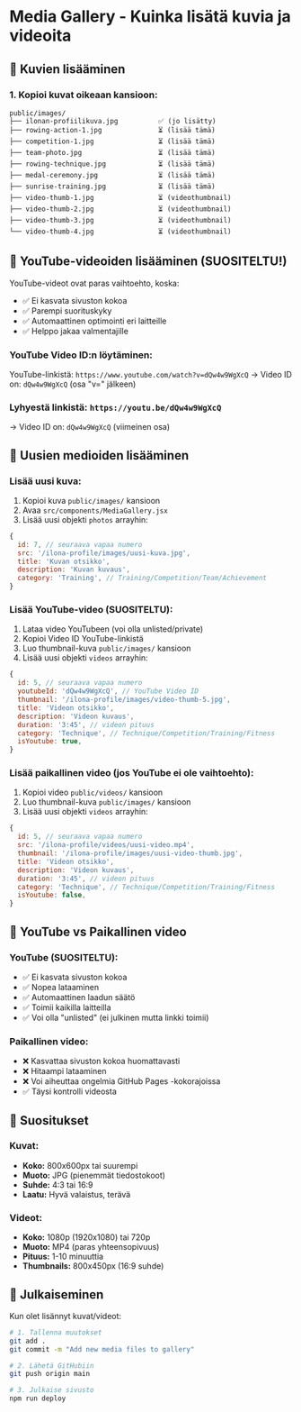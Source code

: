 # Media Gallery - Kuinka lisätä kuvia ja videoita

## 📸 Kuvien lisääminen

### 1. Kopioi kuvat oikeaan kansioon:

```
public/images/
├── ilonan-profiilikuva.jpg          ✅ (jo lisätty)
├── rowing-action-1.jpg              ⏳ (lisää tämä)
├── competition-1.jpg                ⏳ (lisää tämä)
├── team-photo.jpg                   ⏳ (lisää tämä)
├── rowing-technique.jpg             ⏳ (lisää tämä)
├── medal-ceremony.jpg               ⏳ (lisää tämä)
├── sunrise-training.jpg             ⏳ (lisää tämä)
├── video-thumb-1.jpg                ⏳ (videothumbnail)
├── video-thumb-2.jpg                ⏳ (videothumbnail)
├── video-thumb-3.jpg                ⏳ (videothumbnail)
└── video-thumb-4.jpg                ⏳ (videothumbnail)
```

## 🎥 YouTube-videoiden lisääminen (SUOSITELTU!)

YouTube-videot ovat paras vaihtoehto, koska:
- ✅ Ei kasvata sivuston kokoa
- ✅ Parempi suorituskyky
- ✅ Automaattinen optimointi eri laitteille
- ✅ Helppo jakaa valmentajille

### YouTube Video ID:n löytäminen:

YouTube-linkistä: `https://www.youtube.com/watch?v=dQw4w9WgXcQ`
→ Video ID on: `dQw4w9WgXcQ` (osa "v=" jälkeen)

### Lyhyestä linkistä: `https://youtu.be/dQw4w9WgXcQ`
→ Video ID on: `dQw4w9WgXcQ` (viimeinen osa)

## 🔧 Uusien medioiden lisääminen

### Lisää uusi kuva:

1. Kopioi kuva `public/images/` kansioon
2. Avaa `src/components/MediaGallery.jsx`
3. Lisää uusi objekti `photos` arrayhin:

```javascript
{
  id: 7, // seuraava vapaa numero
  src: '/ilona-profile/images/uusi-kuva.jpg',
  title: 'Kuvan otsikko',
  description: 'Kuvan kuvaus',
  category: 'Training', // Training/Competition/Team/Achievement
}
```

### Lisää YouTube-video (SUOSITELTU):

1. Lataa video YouTubeen (voi olla unlisted/private)
2. Kopioi Video ID YouTube-linkistä
3. Luo thumbnail-kuva `public/images/` kansioon
4. Lisää uusi objekti `videos` arrayhin:

```javascript
{
  id: 5, // seuraava vapaa numero
  youtubeId: 'dQw4w9WgXcQ', // YouTube Video ID
  thumbnail: '/ilona-profile/images/video-thumb-5.jpg',
  title: 'Videon otsikko',
  description: 'Videon kuvaus',
  duration: '3:45', // videon pituus
  category: 'Technique', // Technique/Competition/Training/Fitness
  isYoutube: true,
}
```

### Lisää paikallinen video (jos YouTube ei ole vaihtoehto):

1. Kopioi video `public/videos/` kansioon
2. Luo thumbnail-kuva `public/images/` kansioon
3. Lisää uusi objekti `videos` arrayhin:

```javascript
{
  id: 5, // seuraava vapaa numero
  src: '/ilona-profile/videos/uusi-video.mp4',
  thumbnail: '/ilona-profile/images/uusi-video-thumb.jpg',
  title: 'Videon otsikko',
  description: 'Videon kuvaus',
  duration: '3:45', // videon pituus
  category: 'Technique', // Technique/Competition/Training/Fitness
  isYoutube: false,
}
```

## 🎯 YouTube vs Paikallinen video

### YouTube (SUOSITELTU):
- ✅ Ei kasvata sivuston kokoa
- ✅ Nopea lataaminen
- ✅ Automaattinen laadun säätö
- ✅ Toimii kaikilla laitteilla
- ✅ Voi olla "unlisted" (ei julkinen mutta linkki toimii)

### Paikallinen video:
- ❌ Kasvattaa sivuston kokoa huomattavasti
- ❌ Hitaampi lataaminen
- ❌ Voi aiheuttaa ongelmia GitHub Pages -kokorajoissa
- ✅ Täysi kontrolli videosta

## 📏 Suositukset

### Kuvat:

- **Koko:** 800x600px tai suurempi
- **Muoto:** JPG (pienemmät tiedostokoot)
- **Suhde:** 4:3 tai 16:9
- **Laatu:** Hyvä valaistus, terävä

### Videot:

- **Koko:** 1080p (1920x1080) tai 720p
- **Muoto:** MP4 (paras yhteensopivuus)
- **Pituus:** 1-10 minuuttia
- **Thumbnails:** 800x450px (16:9 suhde)

## 🚀 Julkaiseminen

Kun olet lisännyt kuvat/videot:

```bash
# 1. Tallenna muutokset
git add .
git commit -m "Add new media files to gallery"

# 2. Lähetä GitHubiin
git push origin main

# 3. Julkaise sivusto
npm run deploy
```
